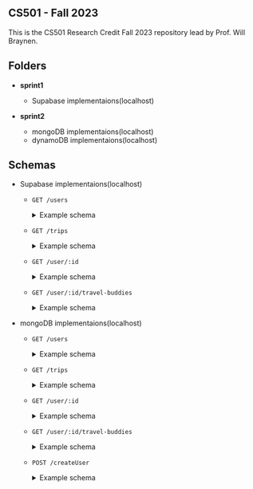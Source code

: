 ## CS501 - Fall 2023

This is the CS501 Research Credit Fall 2023 repository lead by Prof. Will Braynen. 

## Folders

- **sprint1** 
	- Supabase implementaions(localhost) 

- **sprint2** 
	- mongoDB implementaions(localhost)
	- dynamoDB implementaions(localhost)

## Schemas

- Supabase implementaions(localhost)

	- `GET /users` 
		<details><summary>Example schema</summary>

		```json
			[
			  {
			    "id": "52d5d3de-9e54-4847-a56d-540f1a30e4e6",
			    "name": "Souvik Das",
			    "email": "dassou@oregonstate.edu"
			  },
			  {
			    "id": "f1b14023-6fed-4f75-800f-f16231420c4b",
			    "name": "Sahana N H",
			    "email": "sahananh@gmail.com"
			  }
			]
		```
		</details>
	
	- `GET /trips`
		<details><summary>Example schema</summary>

		```json
			[
			  {
			    "id": "2100e8ef-07a4-4935-9c65-d8ddc4d25aa2",
			    "name": "City of Joy",
			    "destination": "Kolkata",
			    "start date": "2023-10-25",
			    "end date": "2023-10-31"
			  }
			]
		```
		</details>

	- `GET /user/:id`
		<details><summary>Example schema</summary>

		```json
			{
			  "id": "f1b14023-6fed-4f75-800f-f16231420c4b",
			  "name": "Sahana N H",
			  "email": "sahananh@gmail.com"
			}
		```
		</details>

	- `GET /user/:id/travel-buddies`
		<details><summary>Example schema</summary>

		```json
			[
			  {
			    "user_id": "52d5d3de-9e54-4847-a56d-540f1a30e4e6"
			  },
			  {
			    "user_id": "f1b14023-6fed-4f75-800f-f16231420c4b"
			  }
			]
		```
		</details>

- mongoDB implementaions(localhost)

	- `GET /users`
		<details><summary>Example schema</summary>

		```json
			[
			    {
			        "_id": "654c57ecf6a7c45d94bde724",
			        "name": "Souvik Das",
			        "email": "dassou@oregonstate.edu",
			        "__v": 0
			    }
			]
		```
		</details>

	- `GET /trips`
		<details><summary>Example schema</summary>

		```json
			[
			    {
			        "_id": "654c599013abf7ec721ded18",
			        "name": "COJ2",
			        "destination": "Kolkata",
			        "start_date": "2000-01-01T08:00:00.000Z",
			        "end_date": "2000-01-01T08:00:00.000Z",
			        "__v": 0
			    },
			    {
			        "_id": "6551c42c9618b7ba0ad0457b",
			        "name": "COJ3",
			        "destination": "Kolkata",
			        "start_date": "2023-11-13T06:37:32.059Z",
			        "end_date": "2023-12-13T06:37:32.059Z",
			        "__v": 0
			    }
			]
		```
		</details>

	- `GET /user/:id`
		<details><summary>Example schema</summary>

		```json
			{
			    "_id": "654c57ecf6a7c45d94bde724",
			    "name": "Souvik Das",
			    "email": "dassou@oregonstate.edu",
			    "__v": 0
			}
		```
		</details>

	- `GET /user/:id/travel-buddies`
		<details><summary>Example schema</summary>

		```json
			[
			    {
			        "_id": "654c5f689096ee8a9cd068b7",
			        "trip_id": {
			            "_id": "6551c42c9618b7ba0ad0457b",
			            "name": "COJ3",
			            "destination": "Kolkata",
			            "start_date": "2023-11-13T06:37:32.059Z",
			            "end_date": "2023-12-13T06:37:32.059Z",
			            "__v": 0
			        },
			        "user_id": [
			            {
			                "_id": "654c57ecf6a7c45d94bde724",
			                "name": "Souvik Das",
			                "email": "dassou@oregonstate.edu",
			                "__v": 0
			            },
			            {
			                "_id": "654c58029e6615488e031906",
			                "name": "Sahana NH",
			                "email": "sahana@oregonstate.edu",
			                "__v": 0
			            }
			        ]
			    }
			]
		``` 
		</details>

	- `POST /createUser`
		<details><summary>Example schema</summary>

		```javascript
			const userSchema = new Schema({
			  name: {
			    type: String,
			    required: true,
			  },
			  email: {
			    type: String,
			    required: true,
			    unique: true,
			  },
			});
		``` 
		##### Parameters
		> | name | type | data type |
		> |------|------|-----------|
		> | None | N/A | N/A

		</details>

